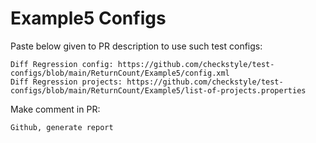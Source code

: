 # Example5 Configs
Paste below given to PR description to use such test configs:
```
Diff Regression config: https://github.com/checkstyle/test-configs/blob/main/ReturnCount/Example5/config.xml
Diff Regression projects: https://github.com/checkstyle/test-configs/blob/main/ReturnCount/Example5/list-of-projects.properties
```
Make comment in PR:
```
Github, generate report
```
